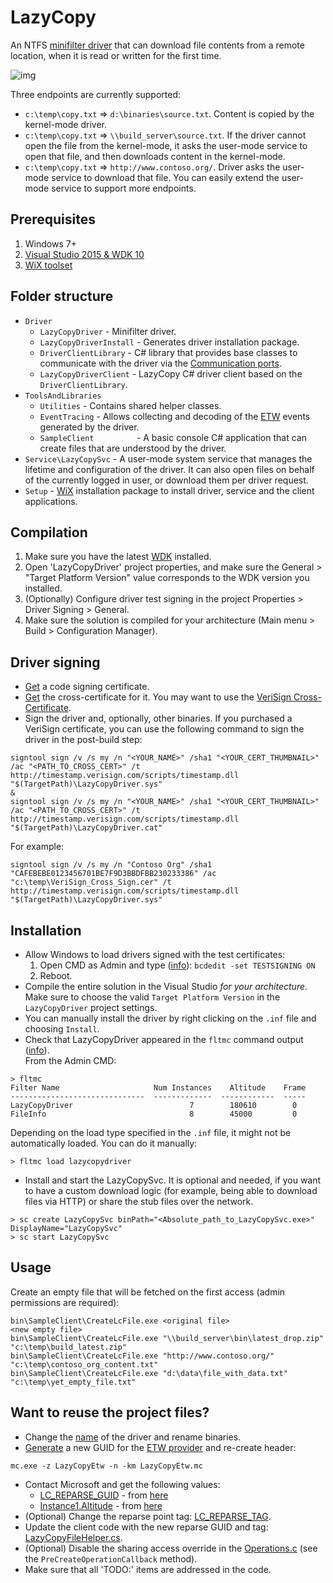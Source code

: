 LazyCopy
=============

An NTFS [minifilter driver](https://msdn.microsoft.com/en-us/library/windows/hardware/ff540402%28v=vs.85%29.aspx?f=255&MSPPError=-2147217396) that can download file contents from a remote location, when it is read or written for the first time.

![img](https://github.com/aleksk/LazyCopy/blob/master/demo.gif)

Three endpoints are currently supported:
* `c:\temp\copy.txt` => `d:\binaries\source.txt`. Content is copied by the kernel-mode driver.
* `c:\temp\copy.txt` => `\\build_server\source.txt`. If the driver cannot open the file from the kernel-mode, it asks the user-mode service to open that file, and then downloads content in the kernel-mode.
* `c:\temp\copy.txt` => `http://www.contoso.org/`. Driver asks the user-mode service to download that file. You can easily extend the user-mode service to support more endpoints.

Prerequisites
-------

1. Windows 7+
2. [Visual Studio 2015 & WDK 10](https://developer.microsoft.com/en-us/windows/hardware/windows-driver-kit)
3. [WiX toolset](https://wix.codeplex.com/releases/view/624906)

Folder structure
-------

- `Driver`
  - `LazyCopyDriver`        - Minifilter driver.
  - `LazyCopyDriverInstall` - Generates driver installation package.
  - `DriverClientLibrary`   - C# library that provides base classes to communicate with the driver via the [Communication ports](https://msdn.microsoft.com/en-us/library/windows/hardware/ff541931(v=vs.85).aspx).
  - `LazyCopyDriverClient`  - LazyCopy C# driver client based on the `DriverClientLibrary`.
- `ToolsAndLibraries`
  - `Utilities`             - Contains shared helper classes.
  - `EventTracing`          - Allows collecting and decoding of the [ETW](https://msdn.microsoft.com/en-us/library/windows/desktop/bb968803(v=vs.85).aspx) events generated by the driver.
  - `SampleClient         ` - A basic console C# application that can create files that are understood by the driver.
- `Service\LazyCopySvc`     - A user-mode system service that manages the lifetime and configuration of the driver. It can also open files on behalf of the currently logged in user, or download them per driver request.
- `Setup`                   - [WiX](http://wixtoolset.org/) installation package to install driver, service and the client applications.

Compilation
-------

1. Make sure you have the latest [WDK](https://developer.microsoft.com/en-us/windows/hardware/windows-driver-kit) installed.
2. Open 'LazyCopyDriver' project properties, and make sure the General > "Target Platform Version" value corresponds to the WDK version you installed.
3. (Optionally) Configure driver test signing in the project Properties > Driver Signing > General.
4. Make sure the solution is compiled for your architecture (Main menu > Build > Configuration Manager).

Driver signing
-------

* [Get](https://msdn.microsoft.com/en-us/library/windows/hardware/hh801887.aspx) a code signing certificate.
* [Get](https://msdn.microsoft.com/en-us/library/windows/hardware/dn170454(v=vs.85).aspx) the cross-certificate for it. You may want to use the [VeriSign Cross-Certificate](http://go.microsoft.com/fwlink/p/?linkid=321787).
* Sign the driver and, optionally, other binaries.
  If you purchased a VeriSign certificate, you can use the following command to sign the driver in the post-build step:
```
signtool sign /v /s my /n "<YOUR_NAME>" /sha1 "<YOUR_CERT_THUMBNAIL>" /ac "<PATH_TO_CROSS_CERT>" /t http://timestamp.verisign.com/scripts/timestamp.dll "$(TargetPath)\LazyCopyDriver.sys"
&
signtool sign /v /s my /n "<YOUR_NAME>" /sha1 "<YOUR_CERT_THUMBNAIL>" /ac "<PATH_TO_CROSS_CERT>" /t http://timestamp.verisign.com/scripts/timestamp.dll "$(TargetPath)\LazyCopyDriver.cat"
```
For example:
```
signtool sign /v /s my /n "Contoso Org" /sha1 "CAFEBEBE0123456701BE7F9D3BBDFBB230233386" /ac "c:\temp\VeriSign_Cross_Sign.cer" /t http://timestamp.verisign.com/scripts/timestamp.dll "$(TargetPath)\LazyCopyDriver.sys"
```

Installation
-------

* Allow Windows to load drivers signed with the test certificates:
   1. Open CMD as Admin and type ([info](https://msdn.microsoft.com/en-us/library/windows/hardware/ff553484(v=vs.85).aspx)): `bcdedit -set TESTSIGNING ON`
   2. Reboot.
* Compile the entire solution in the Visual Studio <i>for your architecture</i>. Make sure to choose the valid `Target Platform Version` in the `LazyCopyDriver` project settings.
* You can manually install the driver by right clicking on the `.inf` file and choosing `Install`.
* Check that LazyCopyDriver appeared in the `fltmc` command output ([info](https://msdn.microsoft.com/en-us/library/windows/hardware/ff548166(v=vs.85).aspx)).
<br/>From the Admin CMD:
```
> fltmc
Filter Name                     Num Instances    Altitude    Frame
------------------------------  -------------  ------------  -----
LazyCopyDriver                          7        180610        0
FileInfo                                8        45000         0
```
Depending on the load type specified in the `.inf` file, it might not be automatically loaded. You can do it manually:
```
> fltmc load lazycopydriver
```
* Install and start the LazyCopySvc. It is optional and needed, if you want to have a custom download logic (for example, being able to download files via HTTP) or share the stub files over the network.
```
> sc create LazyCopySvc binPath="<Absolute_path_to_LazyCopySvc.exe>" DisplayName="LazyCopySvc"
> sc start LazyCopySvc
```

Usage
-------

Create an empty file that will be fetched on the first access (admin permissions are required):
```
bin\SampleClient\CreateLcFile.exe <original file>                        <new empty file>
bin\SampleClient\CreateLcFile.exe "\\build_server\bin\latest_drop.zip"   "c:\temp\build_latest.zip"
bin\SampleClient\CreateLcFile.exe "http://www.contoso.org/"              "c:\temp\contoso_org_content.txt"
bin\SampleClient\CreateLcFile.exe "d:\data\file_with_data.txt"           "c:\temp\yet_empty_file.txt"
```

Want to reuse the project files?
-------

* Change the [name](Driver/LazyCopyDriver/LazyCopyDriver.inf) of the driver and rename binaries.
* [Generate](https://msdn.microsoft.com/en-us/library/windows/desktop/aa385638(v=vs.85).aspx) a new GUID for the [ETW provider](Driver/LazyCopyDriver/LazyCopyEtw.mc) and re-create header:
```
mc.exe -z LazyCopyEtw -n -km LazyCopyEtw.mc
```
* Contact Microsoft and get the following values:
  - [LC_REPARSE_GUID](Driver/LazyCopyDriver/LazyCopyDriver.c) - from [here](https://msdn.microsoft.com/en-us/library/windows/hardware/dn641624(v=vs.85).aspx)
  - [Instance1.Altitude](Driver/LazyCopyDriver/LazyCopyDriver.inf) - from [here](https://msdn.microsoft.com/en-us/library/windows/hardware/dn508284(v=vs.85).aspx)
* (Optional) Change the reparse point tag: [LC_REPARSE_TAG](Driver/LazyCopyDriver/Globals.h).
* Update the client code with the new reparse GUID and tag: [LazyCopyFileHelper.cs](Driver/LazyCopyDriverClient/LazyCopyFileHelper.cs).
* (Optional) Disable the sharing access override in the [Operations.c](Driver/LazyCopyDriver/Operations.c) (see the `PreCreateOperationCallback` method).
* Make sure that all 'TODO:' items are addressed in the code.
